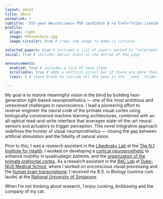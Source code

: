 ```yaml
---
layout: about
title: about
permalink: /
subtitle: '5th-year Neuroscience PhD candidate @ <a href="https://seidemannlab.site/">Seidemann lab</a> <br> <a href="https://inp.neuroscience.utexas.edu/">INP</a>,<a href="https://ctcn.utexas.edu/">CTCN</a>, <a href="https://www.utexas.edu/">UT Austin</a>'
profile:
  align: right
  image: PKheadshot2.jpg
  image_circular: true # crops the image to make it circular

selected_papers: true # includes a list of papers marked as "selected={true}"
social: true # includes social icons at the bottom of the page

announcements:
  enabled: true # includes a list of news items
  scrollable: true # adds a vertical scroll bar if there are more than 3 news items
  limit: 5 # leave blank to include all the news in the `_news` folder

---
```


My goal is to restore meaningful vision in the blind by building next-generation light-based neuroprosthetics — one of the most ambitious and unresolved challenges in neuroscience. I lead a pioneering effort to reverse-engineer the neural code of the primate visual cortex using biologically-constrained machine learning architectures, combined with an all-optical read-and-write interface that leverages state-of-the-art neural sensors and actuators to trigger perception. This novel integrative approach redefines the frontier of visual neuroprosthetics — closing the gap between artificial stimulation and the fidelity of natural vision.

Prior to this, I was a research assistant in the [Libedinsky Lab](http://libedinskylab.com/) at the [The N.1 Institute for Health](https://n1labs.org/). I worked on developing a [cortical neuroprosthetic](https://journals.plos.org/plosone/article?id=10.1371/journal.pone.0165773) to enhance mobility in quadruplegic patients, and the [organization of the primate prefrontal cortex](https://www.jneurosci.org/content/43/38/6564.abstract). As a research assistant in the [BAC Lab](https://sites.google.com/site/brainconsciousnesslab/about-us?authuser=0) at [Duke-NUS Medical School](https://www.duke-nus.edu.sg/), where I worked on unconscious visual processing and the [human brain transcriptome](https://www.eneuro.org/content/6/6/ENEURO.0283-19.2019). I received my B.S. in Biology (summa cum laude) at the [National University of Singapore](https://nus.edu.sg/).

When I'm not thinking about research, I enjoy cooking, kickboxing and the company of my cat.
